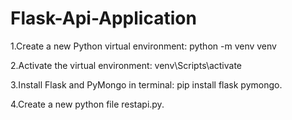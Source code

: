 # Flask-Api-Application
1.Create a new Python virtual environment: python -m venv venv

2.Activate the virtual environment: venv\Scripts\activate

3.Install Flask and PyMongo in terminal: pip install flask pymongo.

4.Create a new  python file restapi.py.
